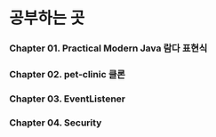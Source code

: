 # 공부하는 곳

### Chapter 01. Practical Modern Java 람다 표현식

### Chapter 02. pet-clinic 클론

### Chapter 03. EventListener

### Chapter 04. Security

